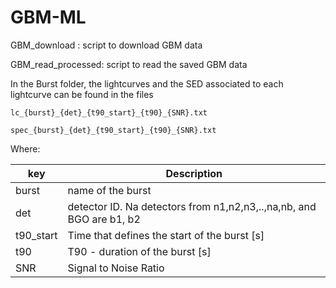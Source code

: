 # GBM-ML

GBM_download : script to download GBM data

GBM_read_processed: script to read the saved GBM data

In the Burst folder, the lightcurves and the SED associated to each lightcurve can be found in the files

 `lc_{burst}_{det}_{t90_start}_{t90}_{SNR}.txt `

 `spec_{burst}_{det}_{t90_start}_{t90}_{SNR}.txt `

Where:

| key | Description |
| --- | ----------- |
| burst | name of the burst |
| det | detector ID. Na detectors from n1,n2,n3,..,na,nb, and BGO are b1, b2|
| t90_start | Time that defines the start of the burst [s] |
| t90 | T90 - duration of the burst [s] |
| SNR | Signal to Noise Ratio  |